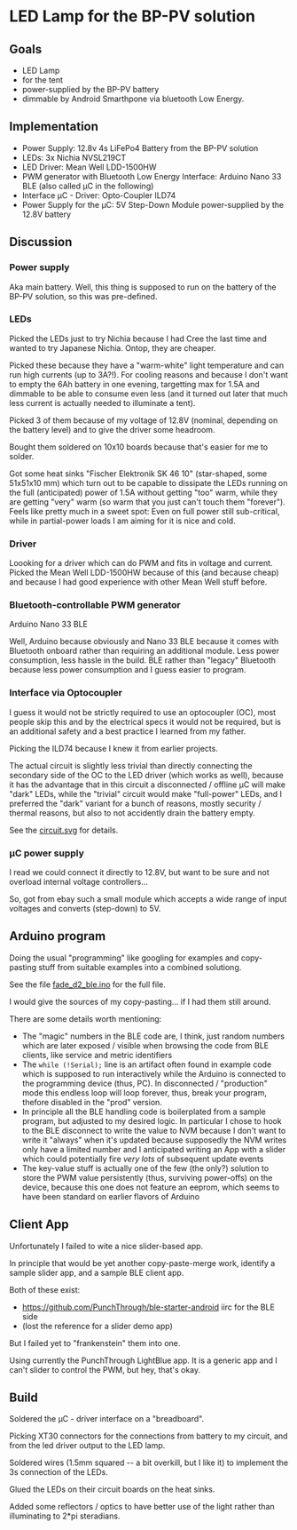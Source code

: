 # LED Lamp for the BP-PV solution

## Goals

* LED Lamp
* for the tent
* power-supplied by the BP-PV battery
* dimmable by Android Smarthpone via bluetooth Low Energy.

## Implementation

* Power Supply: 12.8v 4s LiFePo4 Battery from the BP-PV solution
* LEDs: 3x Nichia NVSL219CT
* LED Driver: Mean Well LDD-1500HW
* PWM generator with Bluetooth Low Energy Interface: Arduino Nano 33 BLE (also called µC in the following)
* Interface µC - Driver: Opto-Coupler ILD74
* Power Supply for the µC: 5V Step-Down Module power-supplied by the 12.8V battery

## Discussion

### Power supply

Aka main battery. Well, this thing is supposed to run on the battery of the BP-PV solution, so this was pre-defined.

### LEDs

Picked the LEDs just to try Nichia because I had Cree the last time and wanted to try Japanese Nichia. Ontop, they are cheaper.

Picked these because they have a "warm-white" light temperature and can run high currents (up to 3A?!). For cooling reasons and because I don't want to empty the 6Ah battery in one evening, targetting max for 1.5A and dimmable to be able to consume even less (and it turned out later that much less current is actually needed to illuminate a tent).

Picked 3 of them because of my voltage of 12.8V (nominal, depending on the battery level) and to give the driver some headroom.

Bought them soldered on 10x10 boards because that's easier for me to solder.

Got some heat sinks "Fischer Elektronik SK 46 10" (star-shaped, some 51x51x10 mm) which turn out to be capable to dissipate the LEDs running on the full (anticipated) power of 1.5A without getting "too" warm, while they are getting "very" warm (so warm that you just can't touch them "forever"). Feels like pretty much in a sweet spot: Even on full power still sub-critical, while in partial-power loads I am aiming for it is nice and cold.

### Driver

Loooking for a driver which can do PWM and fits in voltage and current. Picked the Mean Well LDD-1500HW because of this (and because cheap) and because I had good experience with other Mean Well stuff before.

### Bluetooth-controllable PWM generator

Arduino Nano 33 BLE

Well, Arduino because obviously and Nano 33 BLE because it comes with Bluetooth onboard rather than requiring an additional module. Less power consumption, less hassle in the build. BLE rather than "legacy" Bluetooth because less power consumption and I guess easier to program.

### Interface via Optocoupler

I guess it would not be strictly required to use an optocoupler (OC), most people skip this and by the electrical specs it would not be required, but is an additional safety and a best practice I learned from my father.

Picking the ILD74 because I knew it from earlier projects.

The actual circuit is slightly less trivial than directly connecting the secondary side of the OC to the LED driver (which works as well), because it has the advantage that in this circuit a disconnected / offline µC will make "dark" LEDs, while the "trivial" circuit would make "full-power" LEDs, and I preferred the "dark" variant for a bunch of reasons, mostly security / thermal reasons, but also to not accidently drain the battery empty.

See the [circuit.svg](./circuit.svg) for details.

### µC power supply

I read we could connect it directly to 12.8V, but want to be sure and not overload internal voltage controllers...

So, got from ebay such a small module which accepts a wide range of input voltages and converts (step-down) to 5V.

## Arduino program

Doing the usual "programming" like googling for examples and copy-pasting stuff from suitable examples into a combined solutiong.

See the file [fade_d2_ble.ino](./fade_d2_ble.ino) for the full file.

I would give the sources of my copy-pasting... if I had them still around.

There are some details worth mentioning:

* The "magic" numbers in the BLE code are, I think, just random numbers which are later exposed / visible when browsing the code from BLE clients, like service and metric identifiers
* The `while (!Serial);` line is an artifact often found in example code which is supposed to run interactively while the Arduino is connected to the programming device (thus, PC). In disconnected / "production" mode this endless loop will loop forever, thus, break your program, thefore disabled in the "prod" version.
* In principle all the BLE handling code is boilerplated from a sample program, but adjusted to my desired logic. In particular I chose to hook to the BLE disconnect to write the value to NVM because I don't want to write it "always" when it's updated because supposedly the NVM writes only have a limited number and I anticipated writing an App with a slider which could potentially fire *very lots* of subsequent update events
* The key-value stuff is actually one of the few (the only?) solution to store the PWM value persistently (thus, surviving power-offs) on the device, because this one does not feature an eeprom, which seems to have been standard on earlier flavors of Arduino

## Client App

Unfortunately I failed to wite a nice slider-based app.

In principle that would be yet another copy-paste-merge work, identify a sample slider app, and a sample BLE client app.

Both of these exist:

* https://github.com/PunchThrough/ble-starter-android iirc for the BLE side
* (lost the reference for a slider demo app)

But I failed yet to "frankenstein" them into one.

Using currently the PunchThrough LightBlue app. It is a generic app and I can't slider to control the PWM, but hey, that's okay.

## Build

Soldered the µC - driver interface on a "breadboard".

Picking XT30 connectors for the connections from battery to my circuit, and from the led driver output to the LED lamp.

Soldered wires (1.5mm squared -- a bit overkill, but I like it) to implement the 3s connection of the LEDs.

Glued the LEDs on their circuit boards on the heat sinks.

Added some reflectors / optics to have better use of the light rather than illuminating to 2*pi steradians.
